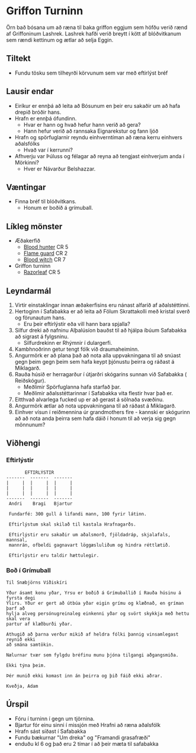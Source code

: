# Griffon Turninn

Örn bað bósana um að ræna til baka griffon eggjum sem höfðu verið rænd af 
Griffoninum Lashrek. Lashrek hafði verið breytt í kött af blóðvitkanum sem 
rændi kettinum og ætlar að selja Eggin.

## Tiltekt
- Fundu tösku sem tilheyrði körvunum sem var með eftirlýst bréf

## Lausir endar
- Eiríkur er ennþá að leita að Bósunum en þeir eru sakaðir um að hafa drepið 
bróðir hans.
- Hrafn er ennþá ófundinn.
  - Hvar er hann og hvað hefur hann verið að gera?
  - Hann hefur verið að rannsaka Eignarekstur og fann ljóð 
- Hrafn og spörfuglarnir reyndu einhverntíman að ræna kerru einhvers 
  aðalsfólks
  - Hvað var í kerrunni?
- Afhverju var Þúluss og félagar að reyna að tengjast einhverjum anda í 
  Mörkinni?
  - Hver er Návarður Belshazzar.

## Væntingar
- Finna bréf til blóðvitkans. 
  - Honum er boðið á grímuball.

## Líkleg mönster
- Æðakerfið
  - [Blood hunter](https://www.dndbeyond.com/monsters/blood-hunter) CR 5
  - [Flame guard](https://www.dndbeyond.com/monsters/eternal-flame-guardian) 
    CR 2
  - [Blood witch](https://www.dndbeyond.com/monsters/blood-witch) CR 7
- Griffon turninn
  - [Razorleaf](https://www.dndbeyond.com/monsters/shambling-mound) CR 5

## Leyndarmál
1. Virtir einstaklingar innan æðakerfisins eru nánast alfarið af aðalstéttinni.
2. Hertoginn í Safabakka er að leita að Fölum Skrattakolli með kristal sverð og
   förunautum hans.
   - Eru þeir eftirlýstir eða vill hann bara spjalla?
3. Silfur dreki að nafninu Alþalúsíon bauðst til að hjálpa íbúum Safabakka að 
   sigrast á fylgsninu.
   - Silfurdrekinn er Rhýmnir í dulargerfi.
4. Kambhnoðrinn getur tengt fólk við draumaheiminn.
5. Angurmörk er að plana það að nota alla uppvakningana til að snúast gegn þeim
   gegn þeim sem hafa keypt þjónustu þeirra og ráðast á Miklagarð.
6. Rauða húsið er herragarður í útjarðri skógarins sunnan við Safabakka (
   Reiðskógur).
   - Meðlimir Spörfuglanna hafa starfað þar.
   - Meðlimir aðalsstéttarinnar í Safabakka vita flestir hvar það er. 
7. Eitthvað alvarlega fucked up er að gerast á sölnaða svæðinu.
8. Angurmörk ætlar að nota uppvakningana til að ráðast á Miklagarð.
9. Einhver vísun í reiðmennina úr grandmothers fire - kannski er skógurinn að 
   að nota anda þeirra sem hafa dáið í honum til að verja sig gegn mönnunum?

## Viðhengi
### Eftirlýstir
```
       EFTIRLÝSTIR
-------  -------  -------
|     |  |     |  |     |
|     |  |     |  |     |
|     |  |     |  |     |
-------  -------  -------
 Andri    Bragi   Bjartur
 
 Fundarfé: 300 gull á lifandi mann, 100 fyrir látinn. 
 
 Eftirlýstum skal skilað til kastala Hrafnagarðs.
 
 Eftirlýstir eru sakaðir um aðalsmorð, fjöldadráp, skjalafals, mannsal, 
 mannrán, ofbeldi gagnavart löggæsluliðum og hindra réttlætið.
 
 Eftirlýstir eru taldir hættulegir.
```

### Boð í Grímuball
```
Til Snæbjörns Víðiskíri

Yður ásamt konu yðar, Yrsu er boðið á Grímuballið í Rauða húsinu á fyrsta degi 
Ýlirs. Yður er gert að útbúa yðar eigin grímu og klæðnað, en gríman þarf að 
hylja alveg persónugreinaleg einkenni yðar og svört skykkja með hettu skal vera 
partur af klæðburði yðar. 

Athugið að þarna verður mikið af heldra fólki þannig vinsamlegast reynið ekki 
að smána samtökin.

Nælurnar tvær sem fylgdu bréfinu munu þjóna tilgangi aðgangsmiða. 

Ekki týna þeim. 

Þér munið ekki komast inn án þeirra og þið fáið ekki aðrar. 

Kveðja, Adam 
```

## Úrspil
- Fóru í turninn í gegn um tjörnina. 
- Bjartur fór einu sinni í missjón með Hrafni að ræna aðalsfólk
- Hrafn sást síðast í Safabakka
- Fundu bækurnar "Um dreka" og "Framandi grasafræði"
- enduðu kl 6 og það eru 2 tímar í að þeir mæta til safabakka